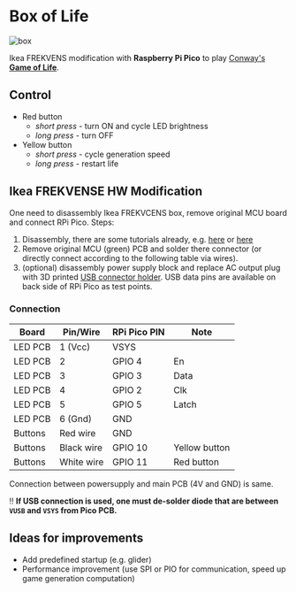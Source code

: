 # Box of Life



![box](doc\img\box.gif)



Ikea FREKVENS modification with **Raspberry Pi Pico** to play [Conway's **Game of Life**](https://en.wikipedia.org/wiki/Conway%27s_Game_of_Life).

## Control

- Red button
    - *short press* - turn ON and cycle LED brightness
    - *long press* - turn OFF 
- Yellow button
    - *short press* - cycle generation speed
    - *long press* - restart life

## Ikea FREKVENSE HW Modification

One need to disassembly Ikea FREKVCENS box, remove original MCU board and connect RPi Pico. Steps:

1. Disassembly, there are some tutorials already, e.g. [here](https://spritesmods.com/?art=frekvens&page=2) or [here](https://github.com/frumperino/FrekvensPanel/blob/master/frekvens-hacking.pdf)
2. Remove original MCU (green) PCB and solder there connector (or directly connect according to the following table via wires). 
3. (optional) disassembly power supply block and replace AC output plug with 3D printed [USB connector holder](https://www.printables.com/model/262441-usb-connector-holder-for-ikea-frekvens). USB data pins are available on back side of RPi Pico as test points.

### Connection

| Board     | Pin/Wire   | RPi Pico PIN | Note          |
|-----------|------------|--------------|---------------|
| LED PCB   | 1 (Vcc)    | VSYS         |               |
| LED PCB   | 2          | GPIO 4       | En            |
| LED PCB   | 3          | GPIO 3       | Data          |
| LED PCB   | 4          | GPIO 2       | Clk           |
| LED PCB   | 5          | GPIO 5       | Latch         |
| LED PCB | 6 (Gnd)    | GND          |               |
| Buttons | Red wire   | GND          |               |
| Buttons | Black wire | GPIO 10      | Yellow button |
| Buttons | White wire | GPIO  11     | Red button    |

Connection between powersupply and main PCB (4V and GND) is same.

‼ **If USB connection is used, one must de-solder diode that are between `VUSB` and `VSYS` from Pico PCB.**

## Ideas for improvements

- Add predefined startup (e.g. glider)
- Performance improvement (use SPI or PIO for communication, speed up game generation computation)
